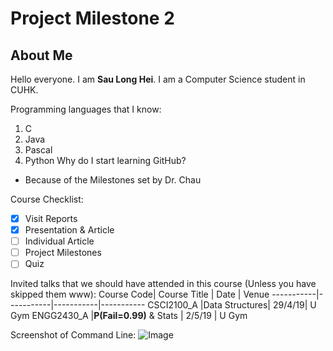 # Project Milestone 2
## About Me
Hello everyone. I am **Sau Long Hei**.
I am a Computer Science student in CUHK.

Programming languages that I know:
1. C
2. Java
3. Pascal
4. Python
Why do I start learning GitHub?
- Because of the Milestones set by Dr. Chau

Course Checklist:
- [x] Visit Reports
- [x] Presentation & Article
- [ ] Individual Article
- [ ] Project Milestones
- [ ] Quiz

Invited talks that we should have attended in this course (Unless you have skipped them www):
Course Code| Course Title  | Date   |	Venue
-----------|-----------|-----------|-----------
CSCI2100_A |Data Structures| 29/4/19|	U Gym
ENGG2430_A |**P(Fail=0.99)** & Stats | 2/5/19	|	U Gym    


Screenshot of Command Line:
![Image](https://github.com/csci3250-2019/student-1155110078/blob/master/command.png)

